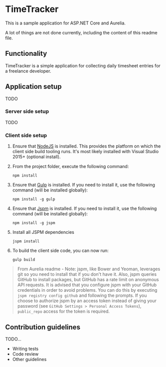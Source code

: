 # TimeTracker #

This is a sample application for ASP.NET Core and Aurelia.

A lot of things are not done currently, including the content of this readme file.

## Functionality

TimeTracker is a simple application for collecting daily timesheet entries for a freelance developer.

## Application setup

TODO

### Server side setup

TODO

### Client side setup

1. Ensure that [NodeJS](https://nodejs.org/en/) is installed. This provides the platform on which the client side build tooling runs. It's most likely installed with Visual Studio 2015+ (optional install).

2. From the project folder, execute the following command:

    ``` shell
    npm install
    ```

3. Ensure that [Gulp](http://gulpjs.com/) is installed. If you need to install it, use the following command (will be installed globally):

    ```shell
    npm install -g gulp
    ```

4. Ensure that [Jspm](http://jspm.io/) is installed. If you need to install it, use the following command (will be installed globally):

    ```shell
    npm install -g jspm
    ```

5. Install all JSPM dependencies

    ```shell
    jspm install
    ```

6. To build the client side code, you can now run:

    ```shell
    gulp build
    ```

> From Aurelia readme - Note: jspm, like Bower and Yeoman, leverages git so you need to install that if you don't have it. Also, jspm queries GitHub to install packages, but GitHub has a rate limit on anonymous API requests. It is advised that you configure jspm with your GitHub credentials in order to avoid problems. You can do this by executing `jspm registry config github` and following the prompts. If you choose to authorize jspm by an access token instead of giving your password (see `GitHub Settings > Personal Access Tokens`), `public_repo` access for the token is required.

## Contribution guidelines ##

TODO...

* Writing tests
* Code review
* Other guidelines
